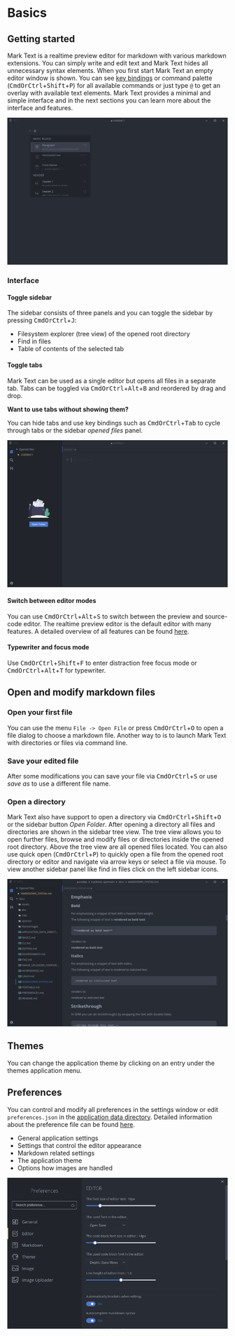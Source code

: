 # Basics

## Getting started

Mark Text is a realtime preview editor for markdown with various markdown extensions. You can simply write and edit text and Mark Text hides all unnecessary syntax elements. When you first start Mark Text an empty editor window is shown. You can see [key bindings](KEYBINDINGS.md) or command palette (<kbd>CmdOrCtrl</kbd>+<kbd>Shift</kbd>+<kbd>P</kbd>) for all available commands or just type `@` to get an overlay with available text elements. Mark Text provides a minimal and simple interface and in the next sections you can learn more about the interface and features.

![](assets/marktext-default.png)

### Interface

#### Toggle sidebar

The sidebar consists of three panels and you can toggle the sidebar by pressing <kbd>CmdOrCtrl</kbd>+<kbd>J</kbd>:

- Filesystem explorer (tree view) of the opened root directory
- Find in files
- Table of contents of the selected tab

#### Toggle tabs

Mark Text can be used as a single editor but opens all files in a separate tab. Tabs can be toggled via <kbd>CmdOrCtrl</kbd>+<kbd>Alt</kbd>+<kbd>B</kbd> and reordered by drag and drop.

**Want to use tabs without showing them?**

You can hide tabs and use key bindings such as <kbd>CmdOrCtrl</kbd>+<kbd>Tab</kbd> to cycle through tabs or the sidebar *opened files* panel.

![](assets/marktext-interface-1.png)

#### Switch between editor modes

You can use <kbd>CmdOrCtrl</kbd>+<kbd>Alt</kbd>+<kbd>S</kbd> to switch between the preview and source-code editor. The realtime preview editor is the default editor with many features. A detailed overview of all features can be found [here](EDITING.md).

#### Typewriter and focus mode

Use <kbd>CmdOrCtrl</kbd>+<kbd>Shift</kbd>+<kbd>F</kbd> to enter distraction free focus mode or <kbd>CmdOrCtrl</kbd>+<kbd>Alt</kbd>+<kbd>T</kbd> for typewriter.

## Open and modify markdown files

### Open your first file

You can use the menu `File -> Open File` or press <kbd>CmdOrCtrl</kbd>+<kbd>O</kbd> to open a file dialog to choose a markdown file. Another way to is to launch Mark Text with directories or files via command line.

### Save your edited file

After some modifications you can save your file via <kbd>CmdOrCtrl</kbd>+<kbd>S</kbd> or use *save as* to use a different file name.

### Open a directory

Mark Text also have support to open a directory via <kbd>CmdOrCtrl</kbd>+<kbd>Shift</kbd>+<kbd>O</kbd> or the sidebar button *Open Folder*. After opening a directory all files and directories are shown in the sidebar tree view. The tree view allows you to open further files, browse and modify files or directories inside the opened root directory. Above the tree view are all opened files located. You can also use quick open (<kbd>CmdOrCtrl</kbd>+<kbd>P</kbd>) to quickly open a file from the opened root directory or editor and navigate via arrow keys or select a file via mouse. To view another sidebar panel like find in files click on the left sidebar icons.

![](assets/marktext-interface-2.png)

## Themes

You can change the application theme by clicking on an entry under the themes application menu.

## Preferences

You can control and modify all preferences in the settings window or edit `preferences.json` in the [application data directory](APPLICATION_DATA_DIRECTORY.md). Detailed information about the preference file can be found [here](PREFERENCES.md).

- General application settings
- Settings that control the editor appearance
- Markdown related settings
- The application theme
- Options how images are handled

![](assets/marktext-settings.png)
